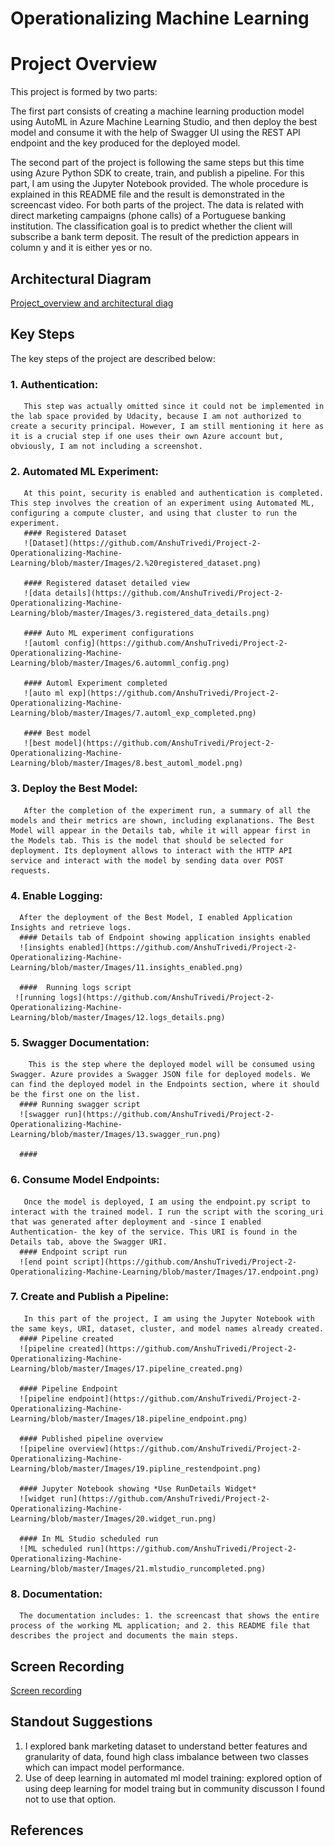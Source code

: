 
# Operationalizing Machine Learning

# Project Overview
This project is formed by two parts:

The first part consists of creating a machine learning production model using AutoML in Azure Machine Learning Studio, and then deploy the best model and consume it with the help of Swagger UI using the REST API endpoint and the key produced for the deployed model.

The second part of the project is following the same steps but this time using Azure Python SDK to create, train, and publish a pipeline. For this part, I am using the Jupyter Notebook provided. The whole procedure is explained in this README file and the result is demonstrated in the screencast video.
For both parts of the project. The data is related with direct marketing campaigns (phone calls) of a Portuguese banking institution. The classification goal is to predict whether the client will subscribe a bank term deposit. The result of the prediction appears in column y and it is either yes or no.


## Architectural Diagram
[Project_overview and architectural diag](https://github.com/AnshuTrivedi/Project-2-Operationalizing-Machine-Learning/blob/master/Images/1.project_overview.png)

## Key Steps

The key steps of the project are described below:

### 1. Authentication:
       This step was actually omitted since it could not be implemented in the lab space provided by Udacity, because I am not authorized to create a security principal. However, I am still mentioning it here as it is a crucial step if one uses their own Azure account but, obviously, I am not including a screenshot.

### 2. Automated ML Experiment: 
       At this point, security is enabled and authentication is completed. This step involves the creation of an experiment using Automated ML, configuring a compute cluster, and using that cluster to run the experiment.
       #### Registered Dataset
       ![Dataset](https://github.com/AnshuTrivedi/Project-2-Operationalizing-Machine-Learning/blob/master/Images/2.%20registered_dataset.png)

       #### Registered dataset detailed view 
       ![data details](https://github.com/AnshuTrivedi/Project-2-Operationalizing-Machine-Learning/blob/master/Images/3.registered_data_details.png)
   
       #### Auto ML experiment configurations
       ![automl config](https://github.com/AnshuTrivedi/Project-2-Operationalizing-Machine-Learning/blob/master/Images/6.automml_config.png)

       #### Automl Experiment completed
       ![auto ml exp](https://github.com/AnshuTrivedi/Project-2-Operationalizing-Machine-Learning/blob/master/Images/7.automl_exp_completed.png)

       #### Best model 
       ![best model](https://github.com/AnshuTrivedi/Project-2-Operationalizing-Machine-Learning/blob/master/Images/8.best_automl_model.png)

### 3. Deploy the Best Model: 
       After the completion of the experiment run, a summary of all the models and their metrics are shown, including explanations. The Best Model will appear in the Details tab, while it will appear first in the Models tab. This is the model that should be selected for deployment. Its deployment allows to interact with the HTTP API service and interact with the model by sending data over POST requests.
      
### 4. Enable Logging: 
      After the deployment of the Best Model, I enabled Application Insights and retrieve logs.
      #### Details tab of Endpoint showing application insights enabled
      ![insights enabled](https://github.com/AnshuTrivedi/Project-2-Operationalizing-Machine-Learning/blob/master/Images/11.insights_enabled.png)

      ####  Running logs script
     ![running logs](https://github.com/AnshuTrivedi/Project-2-Operationalizing-Machine-Learning/blob/master/Images/12.logs_details.png)
    

### 5. Swagger Documentation:
        This is the step where the deployed model will be consumed using Swagger. Azure provides a Swagger JSON file for deployed models. We can find the deployed model in the Endpoints section, where it should be the first one on the list.
      #### Running swagger script
      ![swagger run](https://github.com/AnshuTrivedi/Project-2-Operationalizing-Machine-Learning/blob/master/Images/13.swagger_run.png)

      #### 

### 6. Consume Model Endpoints:
       Once the model is deployed, I am using the endpoint.py script to interact with the trained model. I run the script with the scoring_uri that was generated after deployment and -since I enabled Authentication- the key of the service. This URI is found in the Details tab, above the Swagger URI.
      #### Endpoint script run
      ![end point script](https://github.com/AnshuTrivedi/Project-2-Operationalizing-Machine-Learning/blob/master/Images/17.endpoint.png)

### 7. Create and Publish a Pipeline: 
       In this part of the project, I am using the Jupyter Notebook with the same keys, URI, dataset, cluster, and model names already created.
      #### Pipeline created
      ![pipeline created](https://github.com/AnshuTrivedi/Project-2-Operationalizing-Machine-Learning/blob/master/Images/17.pipeline_created.png)

      #### Pipeline Endpoint 
      ![pipeline endpoint](https://github.com/AnshuTrivedi/Project-2-Operationalizing-Machine-Learning/blob/master/Images/18.pipeline_endpoint.png)

      #### Published pipeline overview 
      ![pipeline overview](https://github.com/AnshuTrivedi/Project-2-Operationalizing-Machine-Learning/blob/master/Images/19.pipline_restendpoint.png)

      #### Jupyter Notebook showing *Use RunDetails Widget*
      ![widget run](https://github.com/AnshuTrivedi/Project-2-Operationalizing-Machine-Learning/blob/master/Images/20.widget_run.png)

      #### In ML Studio scheduled run
      ![ML scheduled run](https://github.com/AnshuTrivedi/Project-2-Operationalizing-Machine-Learning/blob/master/Images/21.mlstudio_runcompleted.png)

### 8. Documentation: 
      The documentation includes: 1. the screencast that shows the entire process of the working ML application; and 2. this README file that describes the project and documents the main steps.


## Screen Recording

[Screen recording](https://www.youtube.com/watch?v=ni_Oef4kiKQ)

## Standout Suggestions
1. I explored bank marketing dataset to understand better features and granularity of data, found high class imbalance between two classes which can impact model performance. 
2. Use of deep learning in automated ml model training:  explored option of using deep learning for model traing but in community  discusson I found not to use that option.

## References
